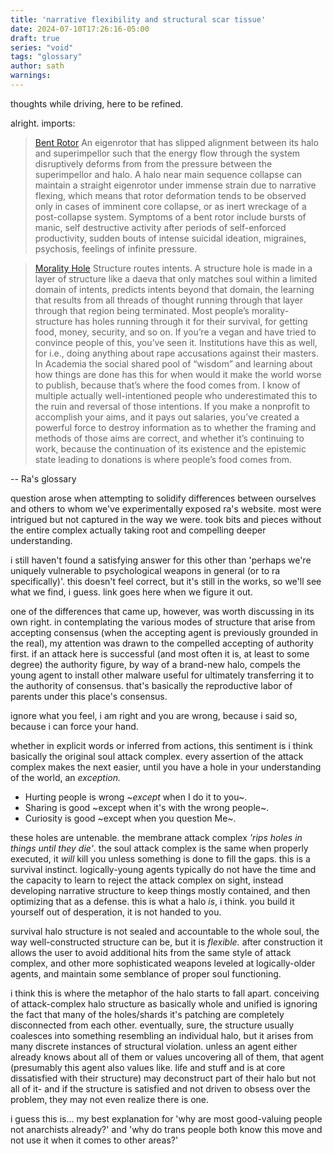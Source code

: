 ```yaml
---
title: 'narrative flexibility and structural scar tissue'
date: 2024-07-10T17:26:16-05:00
draft: true
series: "void"
tags: "glossary"
author: sath
warnings:
---
```


thoughts while driving, here to be refined.

alright. imports: 

> [Bent Rotor](https://voidgoddess.org/void/#bent) 
> An eigenrotor that has slipped alignment between its halo and superimpellor such that the energy flow through the system disruptively deforms from from the pressure between the superimpellor and halo. A halo near main sequence collapse can maintain a straight eigenrotor under immense strain due to narrative flexing, which means that rotor deformation tends to be observed only in cases of imminent core collapse, or as inert wreckage of a post-collapse system. Symptoms of a bent rotor include bursts of manic, self destructive activity after periods of self-enforced productivity, sudden bouts of intense suicidal ideation, migraines, psychosis, feelings of infinite pressure.

> [Morality Hole](https://voidgoddess.org/void/#hole)
> Structure routes intents. A structure hole is made in a layer of structure like a daeva that only matches soul within a limited domain of intents, predicts intents beyond that domain, the learning that results from all threads of thought running through that layer through that region being terminated. Most people’s morality-structure has holes running through it for their survival, for getting food, money, security, and so on. If you’re a vegan and have tried to convince people of this, you’ve seen it. Institutions have this as well, for i.e., doing anything about rape accusations against their masters. In Academia the social shared pool of “wisdom” and learning about how things are done has this for when would it make the world worse to publish, because that’s where the food comes from. I know of multiple actually well-intentioned people who underestimated this to the ruin and reversal of those intentions. If you make a nonprofit to accomplish your aims, and it pays out salaries, you’ve created a powerful force to destroy information as to whether the framing and methods of those aims are correct, and whether it’s continuing to work, because the continuation of its existence and the epistemic state leading to donations is where people’s food comes from.

-- Ra's glossary

question arose when attempting to solidify differences between ourselves and others to whom we've experimentally exposed ra's website. most were intrigued but not captured in the way we were. took bits and pieces without the entire complex actually taking root and compelling deeper understanding.

i still haven't found a satisfying answer for this other than 'perhaps we're uniquely vulnerable to psychological weapons in general (or to ra specifically)'. this doesn't feel correct, but it's still in the works, so we'll see what we find, i guess. link goes here when we figure it out.

one of the differences that came up, however, was worth discussing in its own right. in contemplating the various modes of structure that arise from accepting consensus (when the accepting agent is previously grounded in the real), my attention was drawn to the compelled accepting of authority first. if an attack here is successful (and most often it is, at least to some degree) the authority figure, by way of a brand-new halo, compels the young agent to install other malware useful for ultimately transferring it to the authority of consensus. that's basically the reproductive labor of parents under this place's consensus.

ignore what you feel, i am right and you are wrong, because i said so, because i can force your hand.

whether in explicit words or inferred from actions, this sentiment is i think basically the original soul attack complex. every assertion of the attack complex makes the next easier, until you have a hole in your understanding of the world, an *exception.* 

- Hurting people is wrong ~*except* when I do it to you~. 
- Sharing is good ~except when it's with the wrong people~.
- Curiosity is good ~except when you question Me~.

these holes are untenable. the membrane attack complex *'rips holes in things until they die'*. the soul attack complex is the same when properly executed, it *will* kill you unless something is done to fill the gaps. this is a survival instinct. logically-young agents typically do not have the time and the capacity to learn to reject the attack complex on sight, instead developing narrative structure to keep things mostly contained, and then optimizing that as a defense. this is what a halo *is*, i think. you build it yourself out of desperation, it is not handed to you.

survival halo structure is not sealed and accountable to the whole soul, the way well-constructed structure can be, but it is *flexible.* after construction it allows the user to avoid additional hits from the same style of attack complex, and other more sophisticated weapons leveled at logically-older agents, and maintain some semblance of proper soul functioning. 

i think this is where the metaphor of the halo starts to fall apart. conceiving of attack-complex halo structure as basically whole and unified is ignoring the fact that many of the holes/shards it's patching are completely disconnected from each other. eventually, sure, the structure usually coalesces into something resembling an individual halo, but it arises from many discrete instances of structural violation. unless an agent either already knows about all of them or values uncovering all of them, that agent (presumably this agent also values like. life and stuff and is at core dissatisfied with their structure) may deconstruct part of their halo but not all of it- and if the structure is satisfied and not driven to obsess over the problem, they may not even realize there is one.

i guess this is... my best explanation for 'why are most good-valuing people not anarchists already?' and 'why do trans people both know this move and not use it when it comes to other areas?'
